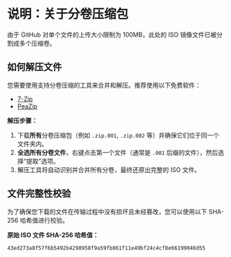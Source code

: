 # 说明：关于分卷压缩包

由于 GitHub 对单个文件的上传大小限制为 100MB，此处的 ISO 镜像文件已被分割成多个压缩卷。

## 如何解压文件

您需要使用支持分卷压缩的工具来合并和解压。推荐使用以下免费软件：

-   [7-Zip](https://www.7-zip.org/)
-   [PeaZip](https://peazip.github.io/)

**解压步骤：**

1.  下载**所有**分卷压缩包（例如 `.zip.001`, `.zip.002` 等）并确保它们位于同一个文件夹内。
2.  **全选所有分卷文件**，右键点击第一个文件（通常是 `.001` 后缀的文件），然后选择“提取”选项。
3.  解压工具将自动识别并合并所有分卷，最终还原出完整的 ISO 文件。

## 文件完整性校验

为了确保您下载的文件在传输过程中没有损坏且未经篡改，您可以使用以下 SHA-256 哈希值进行校验。

**原始 ISO 文件 SHA-256 哈希值：**
```
43ed273a8f57f6b5492b4298958f9a59fb861f11e49bf24c4cf8e66199046d55
```